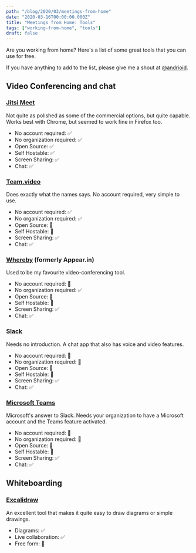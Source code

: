 ```yaml
---
path: "/blog/2020/03/meetings-from-home"
date: "2020-03-16T00:00:00.000Z"
title: "Meetings from Home: Tools"
tags: ["working-from-home", "tools"]
draft: false
---
```


Are you working from home? Here's a list of some great tools that you can use for free.

If you have anything to add to the list, please give me a shout at [@andrioid](https://twitter.com/andrioid).

## Video Conferencing and chat

### [Jitsi Meet](https://jitsi.org/jitsi-meet/)

Not quite as polished as some of the commercial options, but quite capable. Works best with Chrome, but seemed to work fine in Firefox too.

- No account required: ✅
- No organization required: ✅
- Open Source: ✅
- Self Hostable: ✅
- Screen Sharing: ✅
- Chat: ✅

### [Team.video](https://team.video)

Does exactly what the names says. No account required, very simple to use.

- No account required: ✅
- No organization required: ✅
- Open Source: 🚫
- Self Hostable: 🚫
- Screen Sharing: ✅
- Chat: ✅

### [Whereby](https://whereby.com) (formerly Appear.in)

Used to be my favourite video-conferencing tool.

- No account required: 🚫
- No organization required: ✅
- Open Source: 🚫
- Self Hostable: 🚫
- Screen Sharing: ✅
- Chat: ✅

### [Slack](https://slack.com)

Needs no introduction. A chat app that also has voice and video features.

- No account required: 🚫
- No organization required: 🚫
- Open Source: 🚫
- Self Hostable: 🚫
- Screen Sharing: ✅
- Chat: ✅

### [Microsoft Teams](https://teams.microsoft.com/start)

Microsoft's answer to Slack. Needs your organization to have a Microsoft account and the Teams feature activated.

- No account required: 🚫
- No organization required: 🚫
- Open Source: 🚫
- Self Hostable: 🚫
- Screen Sharing: ✅
- Chat: ✅

## Whiteboarding

### [Excalidraw](https://excalidraw.com)

An excellent tool that makes it quite easy to draw diagrams or simple drawings.

- Diagrams: ✅
- Live collaboration: ✅
- Free form: 🚫
